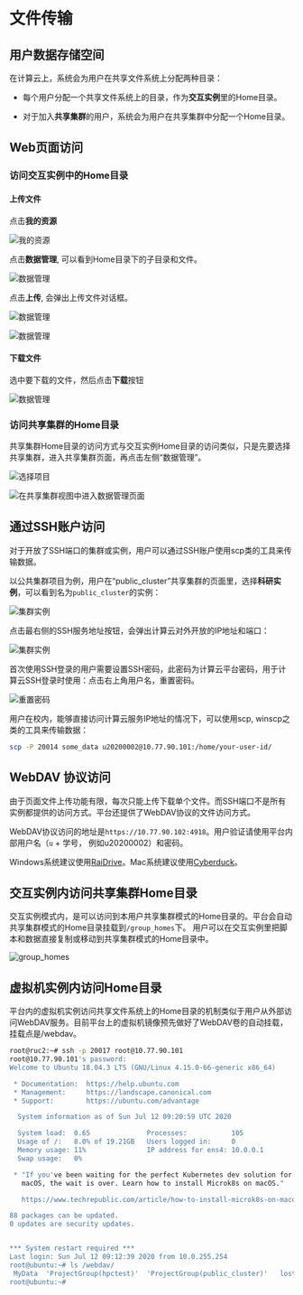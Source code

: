 # 文件传输

## 用户数据存储空间

在计算云上，系统会为用户在共享文件系统上分配两种目录：

  * 每个用户分配一个共享文件系统上的目录，作为**交互实例**里的Home目录。
  
  * 对于加入**共享集群**的用户，系统会为用户在共享集群中分配一个Home目录。

## Web页面访问

### 访问交互实例中的Home目录

#### 上传文件

点击**我的资源**

![我的资源](../images/click_my_resource.png)

点击**数据管理**, 可以看到Home目录下的子目录和文件。

![数据管理](../images/click_my_resource_data.png)

点击**上传**, 会弹出上传文件对话框。

![数据管理](../images/click_upload_button.png)

![数据管理](../images/upload_dialog.png)

#### 下载文件

选中要下载的文件，然后点击**下载**按钮

![数据管理](../images/download_file.png)

### 访问共享集群的Home目录

共享集群Home目录的访问方式与交互实例Home目录的访问类似，只是先要选择共享集群，进入共享集群页面，再点击左侧“数据管理”。

![选择项目](../images/choose_a_project.png)

![在共享集群视图中进入数据管理页面](../images/public_cluster_data_management.png)

## 通过SSH账户访问

对于开放了SSH端口的集群或实例，用户可以通过SSH账户使用scp类的工具来传输数据。

以公共集群项目为例，用户在“public_cluster”共享集群的页面里，选择**科研实例**，可以看到名为`public_cluster`的实例：

![集群实例](../images/public_cluster_instance.png)

点击最右侧的SSH服务地址按钮，会弹出计算云对外开放的IP地址和端口：

![集群实例](../images/ssh_ip_port.png)

首次使用SSH登录的用户需要设置SSH密码，此密码为计算云平台密码，用于计算云SSH登录时使用：点击右上角用户名，重置密码。

![重置密码](../images/reset_passwd.png)

用户在校内，能够直接访问计算云服务IP地址的情况下，可以使用scp, winscp之类的工具来传输数据：

```bash
scp -P 20014 some_data u20200002@10.77.90.101:/home/your-user-id/
```

## WebDAV 协议访问

由于页面文件上传功能有限，每次只能上传下载单个文件。而SSH端口不是所有实例都提供的访问方式。平台还提供了WebDAV协议的文件访问方式。

WebDAV协议访问的地址是`https://10.77.90.102:4918`。用户验证请使用平台内部用户名（`u` + 学号， 例如u20200002）和密码。

Windows系统建议使用[RaiDrive](https://www.raidrive.com/)。Mac系统建议使用[Cyberduck](https://cyberduck.io/)。

## 交互实例内访问共享集群Home目录

交互实例模式内，是可以访问到本用户共享集群模式的Home目录的。平台会自动共享集群模式的Home目录挂载到`/group_homes`下。 用户可以在交互实例里把脚本和数据直接复制或移动到共享集群模式的Home目录中。

![group_homes](../images/group_homes.png)

## 虚拟机实例内访问Home目录

平台内的虚拟机实例访问共享文件系统上的Home目录的机制类似于用户从外部访问WebDAV服务。目前平台上的虚拟机镜像预先做好了WebDAV卷的自动挂载，挂载点是/webdav。

```bash
root@ruc2:~# ssh -p 20017 root@10.77.90.101
root@10.77.90.101's password:
Welcome to Ubuntu 18.04.3 LTS (GNU/Linux 4.15.0-66-generic x86_64)

 * Documentation:  https://help.ubuntu.com
 * Management:     https://landscape.canonical.com
 * Support:        https://ubuntu.com/advantage

  System information as of Sun Jul 12 09:20:59 UTC 2020

  System load:  0.65              Processes:           105
  Usage of /:   8.0% of 19.21GB   Users logged in:     0
  Memory usage: 11%               IP address for ens4: 10.0.0.1
  Swap usage:   0%

 * "If you've been waiting for the perfect Kubernetes dev solution for
   macOS, the wait is over. Learn how to install Microk8s on macOS."

   https://www.techrepublic.com/article/how-to-install-microk8s-on-macos/

88 packages can be updated.
0 updates are security updates.


*** System restart required ***
Last login: Sun Jul 12 09:12:39 2020 from 10.0.255.254
root@ubuntu:~# ls /webdav/
 MyData  'ProjectGroup(hpctest)'  'ProjectGroup(public_cluster)'   lost+found
root@ubuntu:~#
```